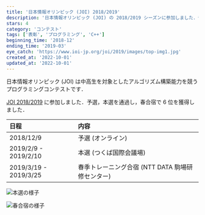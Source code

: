 ```yaml
---
title: '日本情報オリンピック (JOI) 2018/2019'
description: '日本情報オリンピック (JOI) の 2018/2019 シーズンに参加しました．予選，本選を通過し，春合宿で 6 位を獲得しました．情報オリンピックは中高生を対象としたアルゴリズム構築能力を競うプログラミングコンテストです．'
stars: 4
category: 'コンテスト'
tags: ['表彰', 'プログラミング', 'C++']
beginning_time: '2018-12'
ending_time: '2019-03'
eye_catch: 'https://www.ioi-jp.org/joi/2019/images/top-img1.jpg'
created_at: '2022-10-01'
updated_at: '2022-10-01'
---
```


日本情報オリンピック (JOI) は中高生を対象としたアルゴリズム構築能力を競うプログラミングコンテストです．

[JOI 2018/2019](https://www.ioi-jp.org/joi/2018/index.html) に参加しました．予選，本選を通過し，春合宿で 6 位を獲得しました．

| 日程                  | 内容                                             |
| :-------------------- | :----------------------------------------------- |
| 2018/12/9             | 予選 (オンライン)                                |
| 2019/2/9 - 2019/2/10  | 本選 (つくば国際会議場)                          |
| 2019/3/19 - 2019/3/25 | 春季トレーニング合宿 (NTT DATA 駒場研修センター) |

![本選の様子](https://www.ioi-jp.org/joi/2019/images/top-img1.jpg)

![春合宿の様子](https://www.ioi-jp.org/joi/2019/images/top-img2.jpg)
